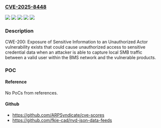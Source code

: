 ### [CVE-2025-8448](https://cve.mitre.org/cgi-bin/cvename.cgi?name=CVE-2025-8448)
![](https://img.shields.io/static/v1?label=Product&message=EcoStruxureTM%20Building%20Operation%20Enterprise%20Server&color=blue)
![](https://img.shields.io/static/v1?label=Product&message=EcoStruxureTM%20Enterprise%20Server&color=blue)
![](https://img.shields.io/static/v1?label=Product&message=EcoStruxureTM%20Workstation&color=blue)
![](https://img.shields.io/static/v1?label=Version&message=Versions%20prior%20to%207.0.1%20&color=brightgreen)
![](https://img.shields.io/static/v1?label=Vulnerability&message=CWE-200%20Exposure%20of%20Sensitive%20Information%20to%20an%20Unauthorized%20Actor&color=brightgreen)

### Description

CWE-200: Exposure of Sensitive Information to an Unauthorized Actor vulnerability exists that could cause unauthorized access to sensitive credential data when an attacker is able to capture local SMB traffic between a valid user within the BMS network and the vulnerable products.

### POC

#### Reference
No PoCs from references.

#### Github
- https://github.com/ARPSyndicate/cve-scores
- https://github.com/fkie-cad/nvd-json-data-feeds

